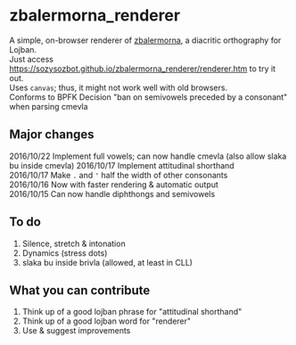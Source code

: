 ﻿# zbalermorna_renderer

A simple, on-browser renderer of [zbalermorna](https://mw.lojban.org/images/b/b3/ZLM4_Writeup_v2.pdf), a diacritic orthography for Lojban.  
Just access https://sozysozbot.github.io/zbalermorna_renderer/renderer.htm to try it out.  
Uses `canvas`; thus, it might not work well with old browsers.  
Conforms to BPFK Decision "ban on semivowels preceded by a consonant" when parsing cmevla

## Major changes
2016/10/22 Implement full vowels; can now handle cmevla (also allow slaka bu inside cmevla) 
2016/10/17 Implement attitudinal shorthand  
2016/10/17 Make `.` and `'` half the width of other consonants  
2016/10/16 Now with faster rendering & automatic output  
2016/10/15 Can now handle diphthongs and semivowels  

## To do
1. Silence, stretch & intonation
2. Dynamics (stress dots)
3. slaka bu inside brivla (allowed, at least in CLL)

## What you can contribute
1. Think up of a good lojban phrase for "attitudinal shorthand"
2. Think up of a good lojban word for "renderer"
3. Use & suggest improvements
